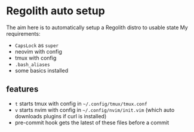 # Regolith auto setup
The aim here is to automatically setup a Regolith distro to usable state
My requirements:
* `CapsLock` as `super`
* neovim with config
* tmux with config
* `.bash_aliases`
* some basics installed

## features
* `t` starts tmux with config in `~/.config/tmux/tmux.conf`
* `v` starts nvim with config in `~/.config/nvim/init.vim` (which auto downloads plugins if curl is installed)
* pre-commit hook gets the latest of these files before a commit
